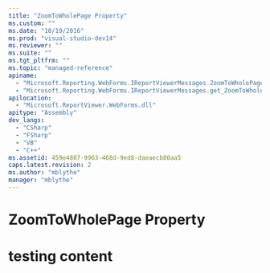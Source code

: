 ```yaml
---
title: "ZoomToWholePage Property"
ms.custom: ""
ms.date: "10/19/2016"
ms.prod: "visual-studio-dev14"
ms.reviewer: ""
ms.suite: ""
ms.tgt_pltfrm: ""
ms.topic: "managed-reference"
apiname: 
  - "Microsoft.Reporting.WebForms.IReportViewerMessages.ZoomToWholePage"
  - "Microsoft.Reporting.WebForms.IReportViewerMessages.get_ZoomToWholePage"
apilocation: 
  - "Microsoft.ReportViewer.WebForms.dll"
apitype: "Assembly"
dev_langs: 
  - "CSharp"
  - "FSharp"
  - "VB"
  - "C++"
ms.assetid: 459e4807-9963-468d-9ed8-daeaecb80aa5
caps.latest.revision: 2
ms.author: "mblythe"
manager: "mblythe"
---
```

# ZoomToWholePage Property
# testing content